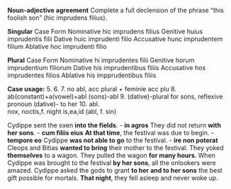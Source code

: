 **Noun-adjective agreement**
Complete a full declension of the phrase “this foolish son” (hic imprudens filius).

**Singular**
Case	            Form
Nominative	      hic imprudens filius 
Genitive	        huius imprudentis filii
Dative	          huic imprudenti filio
Accusative	      hunc imprudentem filium
Ablative	        hoc imprudenti filio

**Plural**
Case	            Form
Nominative	      hi imprudentes filii
Genitive	        horum imprudentium filiorum 
Dative	          his imprudentibus filiis
Accusative	      hos imprudentes filios 
Ablative	        his impprudentibus filiis


**Case usage:** 
5. 
6. 
7. no abl, acc plural + feminie acc plu
8. ab(constant)+a(vowel)+abl   (sons)-abl 
9. (dative)-plural for sons, reflexive pronoun (dative)- to her 
10. abl.  
nox, noctis,f. night  is,ea,id (abl, f. sin)

Cydippe sent the oxen **into the fields**. - **in agros**
They did not return **with her sons**. - **cum filiis eius**
**At that time**, the festival was due to begin. - **tempore eo** 
Cydippe **was not able to go** to the festival. - **ire non poterat**
Cleops and Bitias **wanted to bring** their mother to the festival.
They yoked **themselves** to a wagon.
They pulled the wagon **for many hours**.
When Cydippe was brought to the festival **by her sons**, all the onlookers were amazed.
Cydippe asked the gods to grant **to her and to her sons** the best gift possible for mortals.
**That night**, they fell asleep and never woke up.
